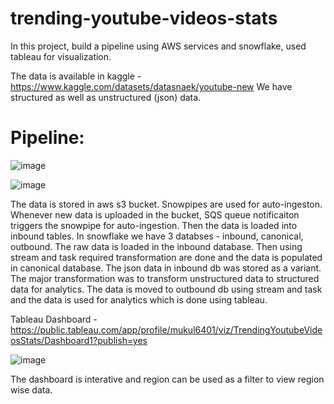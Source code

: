 # trending-youtube-videos-stats

In this project, build a pipeline using AWS services and snowflake, used tableau for visualization.

The data is available in kaggle - https://www.kaggle.com/datasets/datasnaek/youtube-new
We have structured as well as unstructured (json) data.

# Pipeline:

![image](https://user-images.githubusercontent.com/83829614/211152878-495f1d10-227b-441b-8e04-fe9c6ec2952d.png)

![image](https://user-images.githubusercontent.com/83829614/211152888-c180702b-d712-4df0-bf76-74dec416accc.png)

The data is stored in aws s3 bucket.
Snowpipes are used for auto-ingeston. Whenever new data is uploaded in the bucket, SQS queue notificaiton triggers the snowpipe for auto-ingestion.
Then the data is loaded into inbound tables. In snowflake we have 3 databses - inbound, canonical, outbound.
The raw data is loaded in the inbound database. Then using stream and task required transformation are done and the data is populated in canonical database.
The json data in inbound db was stored as a variant. The major transformation was to transform unstructured data to structured data for analytics.
The data is moved to outbound db using stream and task and the data is used for analytics which is done using tableau.

Tableau Dashboard - https://public.tableau.com/app/profile/mukul6401/viz/TrendingYoutubeVideosStats/Dashboard1?publish=yes

![image](https://user-images.githubusercontent.com/83829614/211151748-379f573a-20ac-42be-a318-8556d55f8f34.png)

The dashboard is interative and region can be used as a filter to view region wise data.
